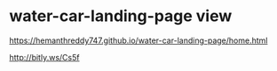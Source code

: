 ﻿# water-car-landing-page view    
 https://hemanthreddy747.github.io/water-car-landing-page/home.html
 
 http://bitly.ws/Cs5f

